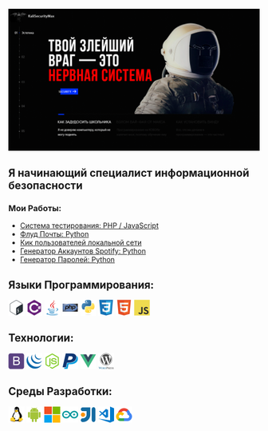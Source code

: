 [![Header](https://github.com/KaliSecurityMax/KaliSecurityMax/blob/main/assets/Portfolio.png)](https://github.com/KaliSecurityMax)

## Я начинающий специалист информационной безопасности

### Мои Работы:
- [Система тестирования: PHP / JavaScript](https://github.com/KaliSecurityMax/ExamenSystem)
- [Флуд Почты: Python](https://github.com/KaliSecurityMax/EmailFlood)
- [Кик пользователей локальной сети](https://github.com/KaliSecurityMax/WI-FI-KickUsers)
- [Генератор Аккаунтов Spotify: Python](https://github.com/KaliSecurityMax/Spotify-Generator-Account)
- [Генератор Паролей: Python](https://www.youtube.com/watch?v=_k9Xu61XlVE)

## Языки Программирования:
<img src='./icons/languages/bash.svg' height=32 title='bash'> <img src='./icons/languages/csharp.svg' height=32 title='csharp'> <img src='./icons/languages/java.svg' height=32 title='java'> <img src='./icons/languages/php.svg' height=32 title='php'> <img src='./icons/languages/python.svg' height=32 title='python'> <img src='./icons/languages/z-css3.svg' height=32 title='css3'> <img src='./icons/languages/z-html5.svg' height=32 title='html5'> <img src='./icons/languages/z-javascript.svg' height=32 title='javascript'>

## Технологии:
<img src='./icons/technologies/bootstrap.svg' height=32 title='bootstrap'> <img src='./icons/technologies/jquery.svg' height=32 title='jquery'> <img src='./icons/technologies/nodejs.svg' height=32 title='nodejs'> <img src='./icons/technologies/paypal.svg' height=32 title='paypal'> <img src='./icons/technologies/vuejs.svg' height=32 title='vuejs'> <img src='./icons/technologies/wordpress.svg' height=32 title='wordpress'>

## Среды Разработки:
<img src='./icons/environments/00-linux.svg' height=32 title='linux'> <img src='./icons/environments/01-android.svg' height=32 title='android'> <img src='./icons/environments/02-windows.svg' height=32 title='windows'> <img src='./icons/environments/03-arduino.svg' height=32 title='arduino'> <img src='./icons/environments/10-intellij.svg' height=32 title='intellij'> <img src='./icons/environments/11-VSCode.svg' height=32 title='VSCode'> <img src='./icons/environments/22-Google Cloud.svg' height=32 title='Google Cloud'>
